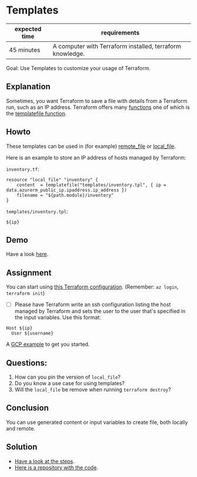 # Templates

|expected time|requirements                                             |
|-------------|---------------------------------------------------------|
|45 minutes   |A computer with Terraform installed, terraform knowledge.|

Goal: Use Templates to customize your usage of Terraform.

## Explanation

Sometimes, you want Terraform to save a file with details from a Terraform run, such as an IP address. Terraform offers many [functions](https://www.terraform.io/docs/language/functions/index.html) one of which is the [templatefile function](https://www.terraform.io/docs/configuration/functions/templatefile.html).

## Howto

These templates can be used in (for example) [remote_file](https://registry.terraform.io/providers/mildred/sys/latest/docs/resources/file) or [local_file](https://registry.terraform.io/providers/hashicorp/local/latest/docs/resources/file).

Here is an example to store an IP address of hosts managed by Terraform:

`inventory.tf`:

```
resource "local_file" "inventory" {
    content  = templatefile("templates/inventory.tpl", { ip = data.azurerm_public_ip.ipaddress.ip_address })
    filename = "${path.module}/inventory"
}
```

`templates/inventory.tpl`:

```
${ip}
```

## Demo

Have a look [here](https://github.com/robertdebock/terraform-aws-vault/blob/master/main.tf#L485).

## Assignment

You can start using [this Terraform configuration](https://github.com/hashicorp/learn-terraform-azure). (Remember: `az login`, `terraform init`)

- [ ] Please have Terraform write an ssh configuration listing the host managed by Terraform and sets the user to the user that's specified in the input variables. Use this format:

```
Host ${ip}
  User ${username}
```

A [GCP example](https://github.com/robertdebock/terraform-gcp-template) to get you started.

## Questions:

1. How can you pin the version of `local_file`?
2. Do you know a use case for using templates?
3. Will the `local_file` be remove when running `terraform destroy`?

## Conclusion

You can use generated content or input variables to create file, both locally and remote.

## Solution

- [Have a look at the steps](templates-solution.md).
- [Here is a repository with the code](https://github.com/robertdebock/learn-terraform-azure/tree/template).
